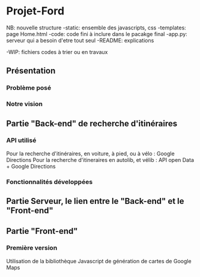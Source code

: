# Projet-Ford

NB: nouvelle structure
-static: ensemble des javascripts, css
-templates: page Home.html
-code: code fini à inclure dans le pacakge final
-app.py: serveur qui a besoin d'etre tout seul
-README: explications

-WIP: fichiers codes à trier ou en travaux 


## Présentation
### Problème posé
### Notre vision

## Partie "Back-end" de recherche d'itinéraires
### API utilisé
Pour la recherche d'itinéraires, en voiture, à pied, ou à vélo : Google Directions
Pour la recherche d'itineraires en autolib, et vélib : API open Data + Google Directions

### Fonctionnalités développées

## Partie Serveur, le lien entre le "Back-end" et le "Front-end"

## Partie "Front-end"
### Première version
Utilisation de la bibliothèque Javascript de génération de cartes de Google Maps
